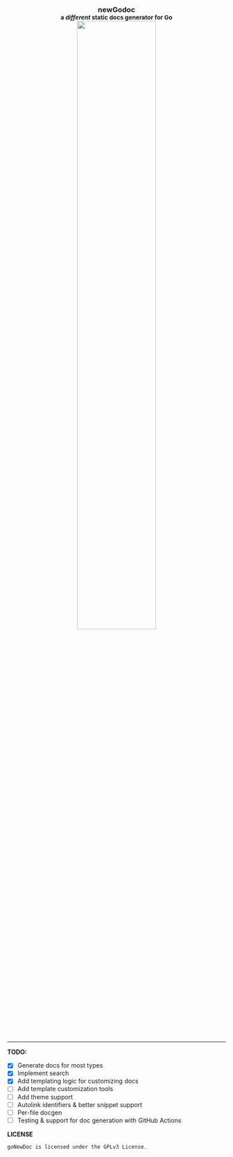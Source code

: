 <h3 align="center">newGodoc <br><small>a <i>different</i> static docs generator for Go</small><br>
<img src="https://raw.githubusercontent.com/fikisipi/newgodoc/main/html/readme-image.png" width="60%">
</h3>
<hr />

**TODO:**

* [x] Generate docs for most types
* [x] Implement search
* [x] Add templating logic for customizing docs
* [ ] Add template customization tools
* [ ] Add theme support
* [ ] Autolink identifiers & better snippet support
* [ ] Per-file docgen
* [ ] Testing & support for doc generation with GitHub Actions

**LICENSE**

`goNewDoc is licensed under the GPLv3 License.`
